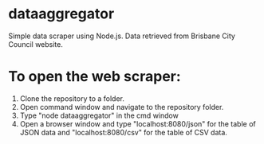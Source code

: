 # dataaggregator
Simple data scraper using Node.js. Data retrieved from Brisbane City Council website.

# To open the web scraper:
1. Clone the repository to a folder.
2. Open command window and navigate to the repository folder.
3. Type "node dataaggregator" in the cmd window
4. Open a browser window and type "localhost:8080/json" for the table of JSON data and "localhost:8080/csv" for the table of CSV data.
